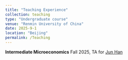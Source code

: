 ```yaml
---
title: "Teaching Experience"
collection: teaching
type: "Undergraduate course"
venue: "Renmin University of China"
date: 2025-9-1
location: "Beijing"
permalink: /Teaching
---
```

 **Intermediate Microeconomics**
 Fall 2025, TA for [Jun Han](http://slhr.ruc.edu.cn/En/Teacher_Home/HAN_Jun/index.htm)
